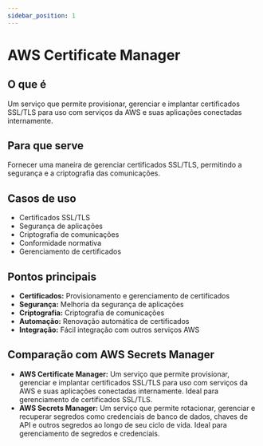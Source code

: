 ```yaml
---
sidebar_position: 1
---
```


# AWS Certificate Manager

## O que é
Um serviço que permite provisionar, gerenciar e implantar certificados SSL/TLS para uso com serviços da AWS e suas aplicações conectadas internamente.

## Para que serve
Fornecer uma maneira de gerenciar certificados SSL/TLS, permitindo a segurança e a criptografia das comunicações.

## Casos de uso
- Certificados SSL/TLS
- Segurança de aplicações
- Criptografia de comunicações
- Conformidade normativa
- Gerenciamento de certificados

## Pontos principais
- **Certificados:** Provisionamento e gerenciamento de certificados
- **Segurança:** Melhoria da segurança de aplicações
- **Criptografia:** Criptografia de comunicações
- **Automação:** Renovação automática de certificados
- **Integração:** Fácil integração com outros serviços AWS

## Comparação com AWS Secrets Manager
- **AWS Certificate Manager:** Um serviço que permite provisionar, gerenciar e implantar certificados SSL/TLS para uso com serviços da AWS e suas aplicações conectadas internamente. Ideal para gerenciamento de certificados SSL/TLS.
- **AWS Secrets Manager:** Um serviço que permite rotacionar, gerenciar e recuperar segredos como credenciais de banco de dados, chaves de API e outros segredos ao longo de seu ciclo de vida. Ideal para gerenciamento de segredos e credenciais. 